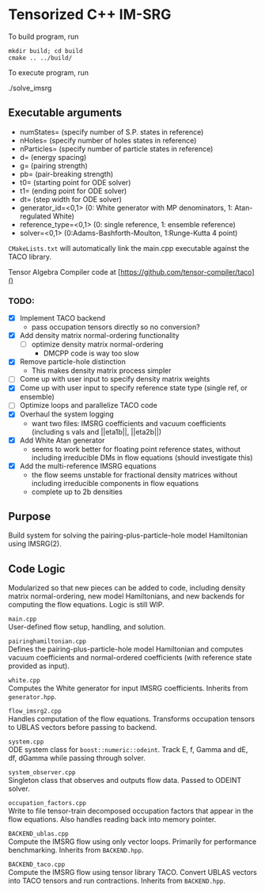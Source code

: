 # Tensorized C++ IM-SRG

To build program, run

    mkdir build; cd build
    cmake .. ../build/

To execute program, run

   ./solve_imsrg <args>

## Executable arguments

 - numStates=<int> (specify number of S.P. states in reference)
 - nHoles=<int> (specify number of holes states in reference)
 - nParticles=<int> (specify number of particle states in reference)
 - d=<double> (energy spacing)
 - g=<double> (pairing strength)
 - pb=<double> (pair-breaking strength)
 - t0=<double> (starting point for ODE solver)
 - t1=<double> (ending point for ODE solver)
 - dt=<double> (step width for ODE solver)
 - generator_id=<0,1> (0: White generator with MP denominators, 1: Atan-regulated White)
 - reference_type=<0,1> (0: single reference, 1: ensemble reference)
 - solver=<0,1> (0:Adams-Bashforth-Moulton, 1:Runge-Kutta 4 point)

`CMakeLists.txt` will automatically link the main.cpp executable against the TACO library.

Tensor Algebra Compiler code at [https://github.com/tensor-compiler/taco]()

### TODO:

- [x] Implement TACO backend
  - pass occupation tensors directly so no conversion?
- [x] Add density matrix normal-ordering functionality
  - [ ] optimize density matrix normal-ordering
    - DMCPP code is way too slow
- [x] Remove particle-hole distinction
  - This makes density matrix process simpler
- [ ] Come up with user input to specify density matrix weights
- [x] Come up with user input to specify reference state type (single ref, or ensemble)
- [ ] Optimize loops and parallelize TACO code
- [x] Overhaul the system logging
  - want two files: IMSRG coefficients and vacuum coefficients (including s vals and ||eta1b||, ||eta2b||)
- [x] Add White Atan generator
  - seems to work better for floating point reference states, without including irreducible DMs in flow equations (should investigate this)
- [x] Add the multi-reference IMSRG equations
  - the flow seems unstable for fractional density matrices without including irreducible components in flow equations
  - complete up to 2b densities

## Purpose
Build system for solving the pairing-plus-particle-hole model Hamiltonian using IMSRG(2). 

## Code Logic
Modularized so that new pieces can be added to code, including density matrix normal-ordering, new model Hamiltonians, and new backends for computing the flow equations. Logic is still WIP. 

`main.cpp`\
User-defined flow setup, handling, and solution. 

`pairinghamiltonian.cpp`\
Defines the pairing-plus-particle-hole model Hamiltonian and computes vacuum coefficients and normal-ordered coefficients (with reference state provided as input).

`white.cpp`\
Computes the White generator for input IMSRG coefficients. Inherits from `generator.hpp`.

`flow_imsrg2.cpp`\
Handles computation of the flow equations. Transforms occupation tensors to UBLAS vectors before passing to backend.

`system.cpp`\
ODE system class for `boost::numeric::odeint`. Track E, f, Gamma and dE, df, dGamma while passing through solver.

`system_observer.cpp`\
Singleton class that observes and outputs flow data. Passed to ODEINT solver.

`occupation_factors.cpp`\
Write to file tensor-train decomposed occupation factors that appear in the flow equations. Also handles reading back into memory pointer.

`BACKEND_ublas.cpp`\
Compute the IMSRG flow using only vector loops. Primarily for performance benchmarking. Inherits from `BACKEND.hpp`.

`BACKEND_taco.cpp`\
Compute the IMSRG flow using tensor library TACO. Convert UBLAS vectors into TACO tensors and run contractions. Inherits from `BACKEND.hpp`.
